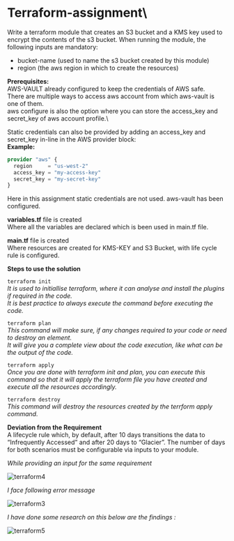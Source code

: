 # Terraform-assignment\

Write a terraform module that creates an S3 bucket and a KMS key used to encrypt the
contents of the s3 bucket. When running the module, the following inputs are mandatory:
- bucket-name (used to name the s3 bucket created by this module)
- region (the aws region in which to create the resources)

**Prerequisites:**\
AWS-VAULT already configured to keep the credentials of AWS safe.\
There are multiple ways to access aws account from which aws-vault is one of them.\
aws configure is also the option where you can store the access_key and secret_key of aws account profile.\

Static credentials can also be provided by adding an access_key and secret_key in-line in the AWS provider block:\
**Example:** 

```terraform
provider "aws" {
  region     = "us-west-2"
  access_key = "my-access-key"
  secret_key = "my-secret-key"
}
```

Here in this assignment static credentials are not used. aws-vault has been configured.

**variables.tf** file is created\
Where all the variables are declared which is been used in main.tf file.

**main.tf** file is created\
Where resources are created for KMS-KEY and S3 Bucket, with life cycle rule is configured.

**Steps to use the solution**

``` terraform init ```  
*It is used to initiallise terraform, where it can analyse and install the plugins if required in the code.*\
*It is best practice to always execute the command before executing the code.*
                   

``` terraform plan ```\
*This command will make sure, if any changes required to your code or need to destroy an element.*\
*It will give you a complete view about the code execution, like what can be the output of the code.*
                   

``` terraform apply ```\
*Once you are done with terraform init and plan, you can execute this command so that it will apply the terraform file you have created and execute all the resources accordingly.*
                    

``` terraform destroy ```\
*This command will destroy the resources created by the terrform apply command.*

**Deviation from the Requirement**\
A lifecycle rule which, by default, after 10 days transitions the data to “Infrequently
Accessed” and after 20 days to “Glacier”. The number of days for both scenarios must
be configurable via inputs to your module.

*While providing an input for the same requirement*

![terraform4](https://user-images.githubusercontent.com/80195849/110649543-fc7e4a80-81b9-11eb-8bd9-59dbf8bd2704.png)

*I face following error message*

![terraform3](https://user-images.githubusercontent.com/80195849/110649669-191a8280-81ba-11eb-916c-4326b3d6d57c.png)

*I have done some research on this below are the findings :*

![terraform5](https://user-images.githubusercontent.com/80195849/110651241-8da1f100-81bb-11eb-912b-21b7d6388049.png)


